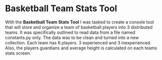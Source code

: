 Basketball Team Stats Tool
======

With the **Basketball Team Stats Tool** I was tasked to create a console tool that will store and organize a team of basketball players into 3 distributed teams. It was specifically outlined to read data from a file named constants.py only. The data was to be clean and turned into a new collection. Each team has 6 players. 3 experienced and 3 inexperienced. Also, the players guardians and average height is calculated on each teams stats screen. 






